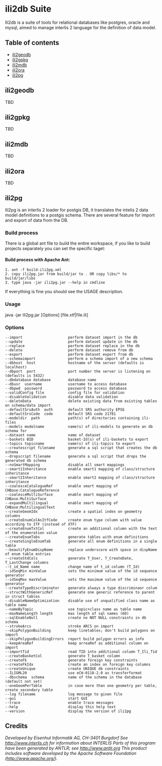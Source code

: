 
# ili2db Suite

Ili2db is a suite of tools for relational databases like postgres, oracle and mysql, aimed to manage interlis 2 language
 for the definition of data model.

## Table of contents
- [ili2geodb](#ili2geodb)
- [ili2gpkg](#ili2gpkg)
- [ili2mdb](#ili2mdb)
- [ili2ora](#ili2ora)
- [ili2pg](#ili2pg)

## ili2geodb 
TBD


## ili2gpkg
TBD


## ili2mdb
TBD


## ili2ora
TBD


## ili2pg

Ili2pg is an interlis 2 loader for postgis DB, it translates the intelis 2 data model definitions to a postgis schema. There are several feature for import and export of data from the DB.

### Build process

There is a global ant file to build the entire workspace, if you like to build projects separately you can set the specific taget:

#### Build process with Apache Ant:
```
1. ant -f build-ili2pg.xml
2. copy ili2pg.jar from build/jar to . OR copy libs/* to build/jar/libs
3. type java -jar ili2pg.jar --help in cmdline
```

If everything is fine you should see the USAGE description.

### Usage

java -jar ili2pg.jar [Options] [file.xtf|file.ili]
  
### Options
```
--import                     perform dataset import in the db
--update                     perform dataset update in the db
--replace                    perform dataset replace in the db
--delete                     perform dataset remove from db
--export                     perform dataset export from db
--schemaimport               perform a schema import of a new schema
--dbhost  host               hostname of the server (defaults is localhost)
--dbport  port               port number the server is listening on (defaults is 5432)
--dbdatabase database        database name
--dbusr  username            username to access database
--dbpwd  password            password to access database
--validConfig file           config file for validation
--disableValidation          disable data validation
--deleteData                 delete existing data from existing tables on schema/data import
--defaultSrsAuth  auth       default SRS authority EPSG
--defaultSrsCode  code       default SRS code 21781
--modeldir  path             path(s) of directories containing ili-files
--models modelname           name(s) of ili-models to generate an db schema for
--dataset name               name of dataset
--baskets BID                basket-Id(s) of ili-baskets to export
--topics topicname           name(s) of ili-topics to export
--createscript filename      generate a sql script that creates the db schema
--dropscript filename        generate a sql script that drops the generated db schema
--noSmartMapping             disable all smart mappings
--smart1Inheritance          enable smart1 mapping of class/structure inheritance
--smart2Inheritance          enable smart2 mapping of class/structure inheritance
--coalesceCatalogueRef       enable smart mapping of CHBase:CatalogueReference
--coalesceMultiSurface       enable smart mapping of CHBase:MultiSurface
--expandMultilingual         enable smart mapping of CHBase:MultilingualText
--createGeomIdx              create a spatial index on geometry columns
--createEnumColAsItfCode     create enum type column with value according to ITF (instead of XTF)
--createEnumTxtCol           create an additional column with the text of the enumeration value
--createEnumTabs             generate tables with enum definitions
--createSingleEnumTab        generate all enum definitions in a single table
--beautifyEnumDispName       replace underscore with space in dispName of enum table entries
--createStdCols              generate T_User, T_CreateDate, T_LastChange columns
--t_id_Name name             change name of t_id column (T_Id)
--idSeqMin minValue          sets the minimum value of the id sequence generator
--idSeqMax maxValue          sets the maximum value of the id sequence generator
--createTypeDiscriminator    generate always a type discriminaor colum
--structWithGenericRef       generate one generic reference to parent in struct tables
--disableNameOptimization    disable use of unqualified class name as table name
--nameByTopic                use topic+class name as table name
--maxNameLength length       max length of sql names (60)
--sqlEnableNull              create no NOT NULL constraints in db schema
--strokeArcs                 stroke ARCS on import
--skipPolygonBuilding        keep linetables; don't build polygons on import
--skipPolygonBuildingErrors  report build polygon errors as info
--keepAreaRef                keep arreaRef as additional column on import
--importTid                  read TID into additional column T_Ili_Tid
--createBasketCol            generate T_basket column
--createFk                   generate foreign key constraints
--createFkIdx                create an index on foreign key columns
--createUnique               create UNIQUE db constraints
--ILIGML20                   use eCH-0118-2.0 as transferformat
--dbschema  schema           name of the schema in the database (default not set)
--oneGeomPerTable            in case more than one geometry per table, create secondary table
--log filename               log message to given file
--gui                        start GUI
--trace                      enable trace messages
--help                       display this help text
--version                    display the version of ili2pg
```

## Credits

_Developed by Eisenhut Informatik AG, CH-3401 Burgdorf 
 See http://www.interlis.ch for information about INTERLIS
 Parts of this program have been generated by ANTLR; see http://www.antlr.org
 This product includes software developed by the
 Apache Software Foundation (http://www.apache.org/)._